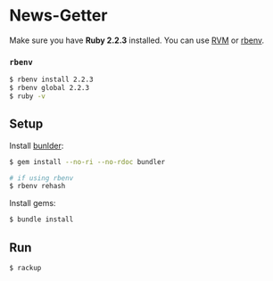 # News-Getter

Make sure you have **Ruby 2.2.3** installed.
You can use [RVM](https://rvm.io/) or [rbenv](https://github.com/sstephenson/rbenv).

### `rbenv`
```sh
$ rbenv install 2.2.3
$ rbenv global 2.2.3
$ ruby -v
```

## Setup

Install [bunlder](http://bundler.io/):
```sh
$ gem install --no-ri --no-rdoc bundler

# if using rbenv
$ rbenv rehash
```

Install gems:
```sh
$ bundle install
```

## Run
```sh
$ rackup
```

